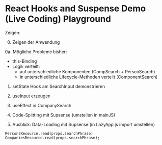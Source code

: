 # React Hooks and Suspense Demo (Live Coding) Playground

Zeigen:

0. Zeigen der Anwendung

0a. Mögliche Probleme bisher:

- this-Binding
- Logik verteilt:
  - auf unterschiedliche Komponenten (CompSearch + PersonSearch)
  - in unterschiedliche Lifecycle-Methoden verteilt (ComponentSearch)

1. setState Hook am SearchInput demonstrieren
2. useInput erzeugen

3. useEffect in CompanySearch

4. Code-Splitting mit Supsense (umstellen in mainJS)

5. Ausblick: Data-Loading mit Supsense (in LazyApp.js import umstellen)

```
PersonsResource.read(props.searchPhrase)
CompaniesResource.read(props.searchPhrase);
```
